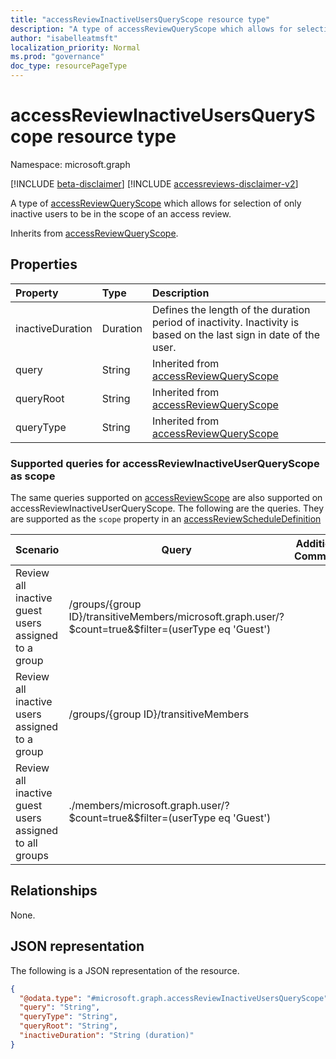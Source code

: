 ```yaml
---
title: "accessReviewInactiveUsersQueryScope resource type"
description: "A type of accessReviewQueryScope which allows for selection of only inactive users to be in the scope of an access review."
author: "isabelleatmsft"
localization_priority: Normal
ms.prod: "governance"
doc_type: resourcePageType
---
```


# accessReviewInactiveUsersQueryScope resource type

Namespace: microsoft.graph

[!INCLUDE [beta-disclaimer](../../includes/beta-disclaimer.md)]
[!INCLUDE [accessreviews-disclaimer-v2](../../includes/accessreviews-disclaimer-v2.md)]

A type of [accessReviewQueryScope](../resources/accessreviewqueryscope.md) which allows for selection of only inactive users to be in the scope of an access review.

Inherits from [accessReviewQueryScope](../resources/accessreviewqueryscope.md).

## Properties
|Property|Type|Description|
|:---|:---|:---|
|inactiveDuration|Duration|Defines the length of the duration period of inactivity. Inactivity is based on the last sign in date of the user.|
|query|String|Inherited from [accessReviewQueryScope](../resources/accessreviewqueryscope.md)|
|queryRoot|String|Inherited from [accessReviewQueryScope](../resources/accessreviewqueryscope.md)|
|queryType|String|Inherited from [accessReviewQueryScope](../resources/accessreviewqueryscope.md)|

### Supported queries for accessReviewInactiveUserQueryScope as scope
The same queries supported on [accessReviewScope](../resources/accessreviewscope.md) are also supported on accessReviewInactiveUserQueryScope. The following are the queries. They are supported as the `scope` property in an [accessReviewScheduleDefinition](accessreviewscheduledefinition.md)

|Scenario| Query | Additional Comments |
|--|--|-- |
| Review all inactive guest users assigned to a group | /groups/{group ID}/transitiveMembers/microsoft.graph.user/?\$count=true&$filter=(userType eq 'Guest') ||
| Review all inactive users assigned to a group | /groups/{group ID}/transitiveMembers ||
| Review all inactive guest users assigned to all groups | ./members/microsoft.graph.user/?\$count=true&$filter=(userType eq 'Guest') |  |


## Relationships
None.

## JSON representation
The following is a JSON representation of the resource.
<!-- {
  "blockType": "resource",
  "@odata.type": "microsoft.graph.accessReviewInactiveUsersQueryScope"
}
-->
``` json
{
  "@odata.type": "#microsoft.graph.accessReviewInactiveUsersQueryScope",
  "query": "String",
  "queryType": "String",
  "queryRoot": "String",
  "inactiveDuration": "String (duration)"
}
```
